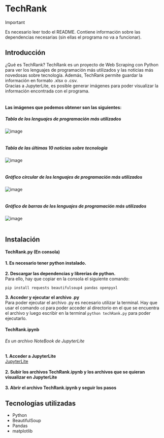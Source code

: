 # TechRank
>[!IMPORTANT]
>Es necesario leer todo el README. Contiene información sobre las dependencias necesarias (sin ellas el programa no va a funcionar).

## Introducción
¿Qué es TechRank? TechRank es un proyecto de Web Scraping con Python para ver los lenguajes de programación más utilizados y las noticias más novedosas sobre tecnología. Además, TechRank permite guardar la información en formato .xlsx o .csv. <br>
Gracias a JupyterLite, es posible generar imágenes para poder visualizar la información encontrada con el programa. <br> <br>

#### Las imágenes que podemos obtener son las siguientes: <br>
##### Tabla de los lenguajes de programación más utilizados<br>
![image](https://github.com/nmoscatelli/TechRank/assets/118897334/6d5e1fde-f6bb-4a93-9df5-c6fc81477405)<br><br>
##### Tabla de las últimas 10 noticias sobre tecnología<br>
![image](https://github.com/nmoscatelli/TechRank/assets/118897334/153b4681-f6d5-4bb0-bff7-6d3d57d75ae6)<br><br>
##### Gráfico circular de los lenguajes de programación más utilizados<br>
![image](https://github.com/nmoscatelli/TechRank/assets/118897334/ea669151-6b4e-4ecc-bc79-05970a81576b)<br><br>
##### Gráfico de barras de los lenguajes de programación más utilizados<br>
![image](https://github.com/nmoscatelli/TechRank/assets/118897334/65cb2206-b478-4ae5-80c2-f35812233d6e)<br><br>


## Instalación
#### TechRank.py (En consola)
<b> 1. Es necesario tener python instalado.  </b><br> <br>
<b> 2. Descargar las dependencias y librerías de python. </b> <br>
Para ello, hay que copiar en la consola el siguiente comando: <br> 
```bash 
pip install requests beautifulsoup4 pandas openpyxl
```
<b> 3. Acceder y ejecutar el archivo .py</b>  <br>
Para poder ejecutar el archivo .py es necesario utilizar la terminal. Hay que usar el comando `cd` para poder acceder al directorio en el que se encuentra el archivo y luego escribir en la terminal `python techRank.py` para poder ejecutarlo. 

#### TechRank.ipynb
###### Es un archivo NoteBook de JupyterLite
<b> 1. Acceder a JupyterLite </b> <br>
<a href="https://jupyterlite.github.io/demo/lab/index.html"> JupyterLite </a> <br> <br>
<b> 2. Subir los archivos TechRank.ipynb y los archivos que se quieran visualizar en JupyterLite </b> <br> <br> 
<b> 3. Abrir el archivo TechRank.ipynb y seguir los pasos </b>

## Tecnologías utilizadas
- Python
- BeautifulSoup
- Pandas
- matplotlib


